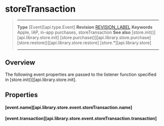 # storeTransaction

> --------------------- ------------------------------------------------------------------------------------------
> __Type__              [Event][api.type.Event]
> __Revision__          [REVISION_LABEL](REVISION_URL)
> __Keywords__          Apple, IAP, in-app purchases, storeTransaction
> __See also__			[store.init()][api.library.store.init]
>						[store.purchase()][api.library.store.purchase]
>						[store.restore()][api.library.store.restore]
>						[store.*][api.library.store]
> --------------------- ------------------------------------------------------------------------------------------

## Overview

The following event properties are passed to the listener function specified in [store.init()][api.library.store.init].


## Properties

#### [event.name][api.library.store.event.storeTransaction.name]

#### [event.transaction][api.library.store.event.storeTransaction.transaction]
